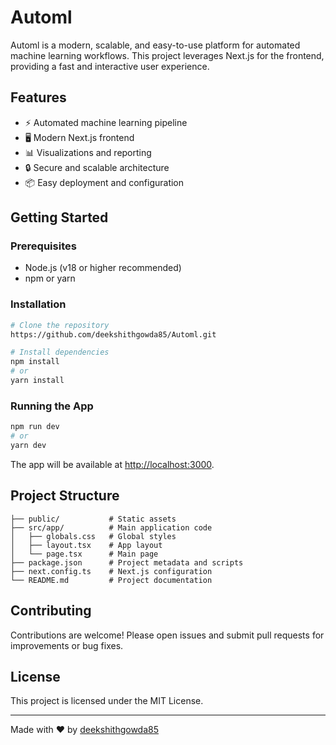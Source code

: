 # Automl

Automl is a modern, scalable, and easy-to-use platform for automated machine learning workflows. This project leverages Next.js for the frontend, providing a fast and interactive user experience.

## Features

- ⚡ Automated machine learning pipeline
- 🖥️ Modern Next.js frontend
- 📊 Visualizations and reporting
- 🔒 Secure and scalable architecture
- 📦 Easy deployment and configuration

## Getting Started

### Prerequisites

- Node.js (v18 or higher recommended)
- npm or yarn

### Installation

```bash
# Clone the repository
https://github.com/deekshithgowda85/Automl.git

# Install dependencies
npm install
# or
yarn install
```

### Running the App

```bash
npm run dev
# or
yarn dev
```

The app will be available at [http://localhost:3000](http://localhost:3000).

## Project Structure

```
├── public/           # Static assets
├── src/app/          # Main application code
│   ├── globals.css   # Global styles
│   ├── layout.tsx    # App layout
│   └── page.tsx      # Main page
├── package.json      # Project metadata and scripts
├── next.config.ts    # Next.js configuration
└── README.md         # Project documentation
```

## Contributing

Contributions are welcome! Please open issues and submit pull requests for improvements or bug fixes.

## License

This project is licensed under the MIT License.

---

Made with ❤️ by [deekshithgowda85](https://github.com/deekshithgowda85)
